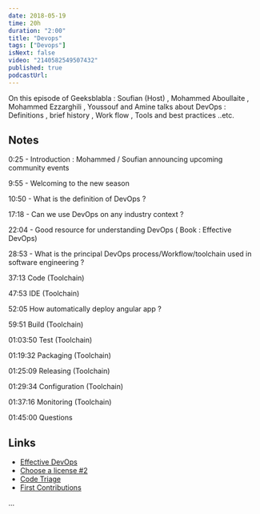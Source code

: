 ```yaml
---
date: 2018-05-19
time: 20h
duration: "2:00"
title: "Devops"
tags: ["Devops"]
isNext: false
video: "2140582549507432"
published: true
podcastUrl:
---
```


On this episode of Geeksblabla : Soufian (Host) , Mohammed Aboullaite , Mohammed Ezzarghili , Youssouf and Amine talks about DevOps : Definitions , brief history , Work flow , Tools and best practices ..etc.

## Notes

0:25 - Introduction : Mohammed / Soufian announcing upcoming community events

9:55 - Welcoming to the new season

10:50 - What is the definition of DevOps ?

17:18 - Can we use DevOps on any industry context ?

22:04 - Good resource for understanding DevOps ( Book : Effective DevOps)

28:53 - What is the principal DevOps process/Workflow/toolchain used in software engineering ?

37:13 Code (Toolchain)

47:53 IDE (Toolchain)

52:05 How automatically deploy angular app ?

59:51 Build (Toolchain)

01:03:50 Test (Toolchain)

01:19:32 Packaging (Toolchain)

01:25:09 Releasing (Toolchain)

01:29:34 Configuration (Toolchain)

01:37:16 Monitoring (Toolchain)

01:45:00 Questions

## Links

- [Effective DevOps](http://shop.oreilly.com/product/0636920039846.do)
- [Choose a license #2](https://choosealicense.com/)
- [Code Triage](https://www.codetriage.com/)
- [First Contributions](https://github.com/firstcontributions/first-contributions)

...
